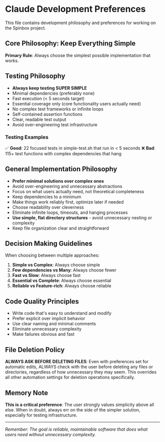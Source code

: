 # Claude Development Preferences

This file contains development philosophy and preferences for working on the Spinbox project.

## Core Philosophy: Keep Everything Simple

**Primary Rule**: Always choose the simplest possible implementation that works.

## Testing Philosophy

- **Always keep testing SUPER SIMPLE**
- Minimal dependencies (preferably none)
- Fast execution (< 5 seconds target)
- Essential coverage only (core functionality users actually need)
- No complex test frameworks or infinite loops
- Self-contained assertion functions
- Clear, readable test output
- Avoid over-engineering test infrastructure

### Testing Examples
✅ **Good**: 22 focused tests in simple-test.sh that run in < 5 seconds
❌ **Bad**: 115+ test functions with complex dependencies that hang

## General Implementation Philosophy

- **Prefer minimal solutions over complex ones**
- Avoid over-engineering and unnecessary abstractions
- Focus on what users actually need, not theoretical completeness
- Keep dependencies to a minimum
- Make things work reliably first, optimize later if needed
- Choose readability over cleverness
- Eliminate infinite loops, timeouts, and hanging processes
- **Use simple, flat directory structures** - avoid unnecessary nesting or complexity
- Keep file organization clear and straightforward

## Decision Making Guidelines

When choosing between multiple approaches:
1. **Simple vs Complex**: Always choose simple
2. **Few dependencies vs Many**: Always choose fewer
3. **Fast vs Slow**: Always choose fast
4. **Essential vs Complete**: Always choose essential
5. **Reliable vs Feature-rich**: Always choose reliable

## Code Quality Principles

- Write code that's easy to understand and modify
- Prefer explicit over implicit behavior
- Use clear naming and minimal comments
- Eliminate unnecessary complexity
- Make failures obvious and fast

## File Deletion Policy

**ALWAYS ASK BEFORE DELETING FILES**: Even with preferences set for automatic edits, ALWAYS check with the user before deleting any files or directories, regardless of how unnecessary they may seem. This overrides all other automation settings for deletion operations specifically.

## Memory Note

**This is a critical preference**: The user strongly values simplicity above all else. When in doubt, always err on the side of the simpler solution, especially for testing infrastructure.

---

*Remember: The goal is reliable, maintainable software that does what users need without unnecessary complexity.*